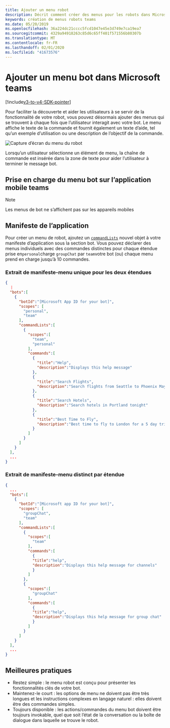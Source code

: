 ```yaml
---
title: Ajouter un menu robot
description: Décrit comment créer des menus pour les robots dans Microsoft teams
keywords: création de menus robots teams
ms.date: 05/20/2019
ms.openlocfilehash: 36a224dc21cccc5fcd1047e45e3d749e7ca19ea7
ms.sourcegitcommit: 4329a94918263c85d6c65ff401f571556b80307b
ms.translationtype: MT
ms.contentlocale: fr-FR
ms.lasthandoff: 02/01/2020
ms.locfileid: "41673576"
---
```

# <a name="add-a-bot-menu-in-microsoft-teams"></a>Ajouter un menu bot dans Microsoft teams

[!include[v3-to-v4-SDK-pointer](~/includes/v3-to-v4-pointer-bots.md)]

Pour faciliter la découverte et aider les utilisateurs à se servir de la fonctionnalité de votre robot, vous pouvez désormais ajouter des menus qui se trouvent à chaque fois que l’utilisateur interagit avec votre bot. Le menu affiche le texte de la commande et fournit également un texte d’aide, tel qu’un exemple d’utilisation ou une description de l’objectif de la commande.

![Capture d’écran du menu du robot](~/assets/images/bots/bot-menus-bot-menu-sample.png)

Lorsqu’un utilisateur sélectionne un élément de menu, la chaîne de commande est insérée dans la zone de texte pour aider l’utilisateur à terminer le message bot.

## <a name="bot-menu-support-on-teams-mobile-app"></a>Prise en charge du menu bot sur l’application mobile teams
> [!NOTE] 
> Les menus de bot ne s’affichent pas sur les appareils mobiles

## <a name="app-manifest"></a>Manifeste de l’application

Pour créer un menu de robot, ajoutez un [`commandLists`](~/resources/schema/manifest-schema.md#botscommandlists) nouvel objet à votre manifeste d’application sous la section bot. Vous pouvez déclarer des menus individuels avec des commandes distinctes pour chaque étendue prise en`personal`charge `groupChat` par `team`votre bot (ou) chaque menu prend en charge jusqu’à 10 commandes.

### <a name="manifest-excerpt---single-menu-for-both-scopes"></a>Extrait de manifeste-menu unique pour les deux étendues

```json
{
  ⋮
  "bots":[
    {
      "botId":"[Microsoft App ID for your bot]",
      "scopes": [
        "personal",
        "team"
      ],
      "commandLists":[
        {
          "scopes":[
            "team",
            "personal"
          ],
          "commands":[
            {
              "title":"Help",
              "description":"Displays this help message"
            },
            {
              "title":"Search Flights",
              "description":"Search flights from Seattle to Phoenix May 2-5 departing after 3pm"
            },
            {
              "title":"Search Hotels",
              "description":"Search hotels in Portland tonight"
            },
            {
              "title":"Best Time to Fly",
              "description":"Best time to fly to London for a 5 day trip this summer"
            }
          ]
        }
      ]
    }
  ],
  ...
}
```

### <a name="manifest-excerpt---separate-menu-per-scope"></a>Extrait de manifeste-menu distinct par étendue

```json
{
  ...
  "bots":[
    {
      "botId":"[Microsoft app ID for your bot]",
      "scopes": [
        "groupChat",
        "team"
      ],
      "commandLists":[
        {
          "scopes":[
            "team"
          ],
          "commands":[
            {
            "title":"help",
            "description":"Displays this help message for channels"
            }
          ]
        },
        {
          "scopes":[
            "groupChat"
          ],
          "commands":[
            {
            "title":"help",
            "description":"Displays this help message for group chat"
            }
          ]
        }
      ]
    }
  ],
  ...
}
```

## <a name="best-practices"></a>Meilleures pratiques

* Restez simple : le menu robot est conçu pour présenter les fonctionnalités clés de votre bot.
* Maintenez-le court : les options de menu ne doivent pas être très longues et les instructions complexes en langage naturel : elles doivent être des commandes simples.
* Toujours disponible : les actions/commandes du menu bot doivent être toujours invokable, quel que soit l’état de la conversation ou la boîte de dialogue dans laquelle se trouve le robot.
